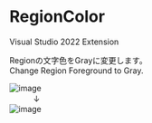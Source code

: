# RegionColor
Visual Studio 2022 Extension

Regionの文字色をGrayに変更します。  
Change Region Foreground to Gray.


![image](https://github.com/kttFox/RegionColor/assets/22765277/1ca1c2db-c69c-42a7-826b-d4d29f1038a0)  
　　　↓  
![image](https://github.com/kttFox/RegionColor/assets/22765277/fe9a862b-8ab7-4745-a1c1-da1e440790e4)
